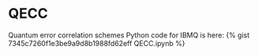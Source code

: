 # QECC
Quantum error correlation schemes
Python code for IBMQ is here:
{% gist 7345c7260f1e3be9a9d8b1988fd62eff QECC.ipynb %}